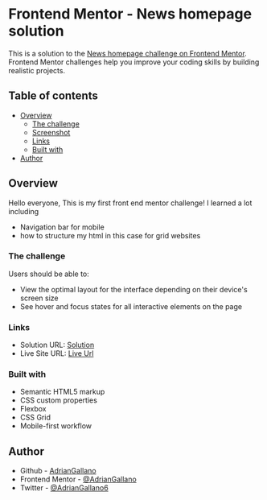 # Frontend Mentor - News homepage solution

This is a solution to the [News homepage challenge on Frontend Mentor](https://www.frontendmentor.io/challenges/news-homepage-H6SWTa1MFl). Frontend Mentor challenges help you improve your coding skills by building realistic projects. 

## Table of contents

- [Overview](#overview)
  - [The challenge](#the-challenge)
  - [Screenshot](#screenshot)
  - [Links](#links)
  - [Built with](#built-with)
- [Author](#author)

## Overview
Hello everyone, This is my first front end mentor challenge! I learned a lot including  
- Navigation bar for mobile
- how to structure my html in this case for grid websites

### The challenge

Users should be able to:

- View the optimal layout for the interface depending on their device's screen size
- See hover and focus states for all interactive elements on the page


### Links

- Solution URL: [Solution](https://github.com/AdrianGallano/news-homepage)
- Live Site URL: [Live Url](https://adriangallano.github.io/news-homepage/)


### Built with

- Semantic HTML5 markup
- CSS custom properties
- Flexbox
- CSS Grid
- Mobile-first workflow

## Author

- Github - [AdrianGallano](https://www.your-site.com)
- Frontend Mentor - [@AdrianGallano](https://www.frontendmentor.io/profile/AdrianGallano)
- Twitter - [@AdrianGallano6](https://www.twitter.com/AdrianGallano6)

